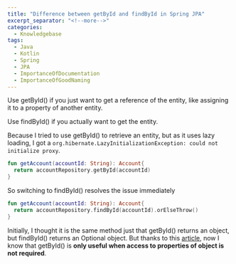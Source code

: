 ```yaml
---
title: "Difference between getById and findById in Spring JPA"
excerpt_separator: "<!--more-->"
categories:
  - Knowledgebase
tags:
  - Java
  - Kotlin
  - Spring
  - JPA
  - ImportanceOfDocumentation
  - ImportanceOfGoodNaming
---
```


Use getById() if you just want to get a reference of the entity, like assigning it to a property of another entity. 

Use findById() if you actually want to get the entity. 

Because I tried to use getById() to retrieve an entity, but as it uses lazy loading, I got a `org.hibernate.LazyInitializationException: could not initialize proxy`. 

```kotlin
fun getAccount(accountId: String): Account{
  return accountRepository.getById(accountId)
}
```

So switching to findById() resolves the issue immediately

```kotlin
fun getAccount(accountId: String): Account{
  return accountRepository.findById(accountId).orElseThrow()
}
```

Initially, I thought it is the same method just that getById() returns an object, but findById() returns an Optional object. But thanks to this [article](https://www.javacodemonk.com/difference-between-getone-and-findbyid-in-spring-data-jpa-3a96c3ff), now I know that getById() is **only useful when access to properties of object is not required**. 